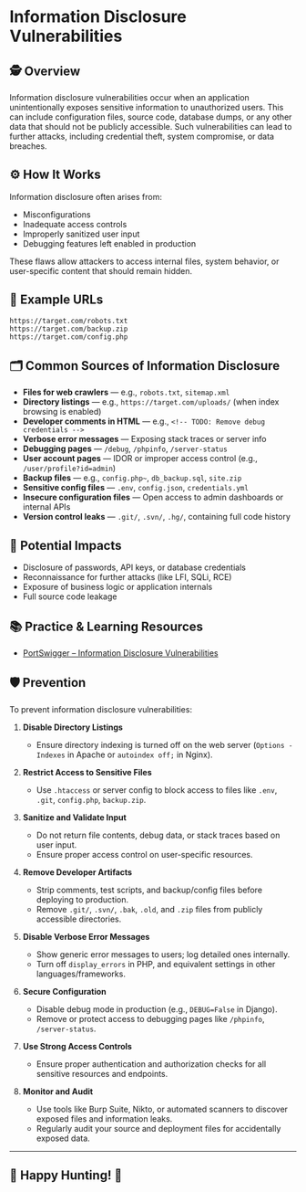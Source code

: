 # Information Disclosure Vulnerabilities

## 🕵️ Overview
Information disclosure vulnerabilities occur when an application unintentionally exposes sensitive information to unauthorized users. This can include configuration files, source code, database dumps, or any other data that should not be publicly accessible. Such vulnerabilities can lead to further attacks, including credential theft, system compromise, or data breaches.

## ⚙️ How It Works
Information disclosure often arises from:
- Misconfigurations
- Inadequate access controls
- Improperly sanitized user input
- Debugging features left enabled in production

These flaws allow attackers to access internal files, system behavior, or user-specific content that should remain hidden.

## 🧪 Example URLs
```
https://target.com/robots.txt
https://target.com/backup.zip
https://target.com/config.php
```

## 🗂️ Common Sources of Information Disclosure

- **Files for web crawlers** — e.g., `robots.txt`, `sitemap.xml`
- **Directory listings** — e.g., `https://target.com/uploads/` (when index browsing is enabled)
- **Developer comments in HTML** — e.g., `<!-- TODO: Remove debug credentials -->`
- **Verbose error messages** — Exposing stack traces or server info
- **Debugging pages** — `/debug`, `/phpinfo`, `/server-status`
- **User account pages** — IDOR or improper access control (e.g., `/user/profile?id=admin`)
- **Backup files** — e.g., `config.php~`, `db_backup.sql`, `site.zip`
- **Sensitive config files** — `.env`, `config.json`, `credentials.yml`
- **Insecure configuration files** — Open access to admin dashboards or internal APIs
- **Version control leaks** — `.git/`, `.svn/`, `.hg/`, containing full code history

## 🔐 Potential Impacts
- Disclosure of passwords, API keys, or database credentials
- Reconnaissance for further attacks (like LFI, SQLi, RCE)
- Exposure of business logic or application internals
- Full source code leakage

## 📚 Practice & Learning Resources
- [PortSwigger – Information Disclosure Vulnerabilities](https://portswigger.net/web-security/information-disclosure)

## 🛡️ Prevention

To prevent information disclosure vulnerabilities:

1. **Disable Directory Listings**
   - Ensure directory indexing is turned off on the web server (`Options -Indexes` in Apache or `autoindex off;` in Nginx).

2. **Restrict Access to Sensitive Files**
   - Use `.htaccess` or server config to block access to files like `.env`, `.git`, `config.php`, `backup.zip`.

3. **Sanitize and Validate Input**
   - Do not return file contents, debug data, or stack traces based on user input.
   - Ensure proper access control on user-specific resources.

4. **Remove Developer Artifacts**
   - Strip comments, test scripts, and backup/config files before deploying to production.
   - Remove `.git/`, `.svn/`, `.bak`, `.old`, and `.zip` files from publicly accessible directories.

5. **Disable Verbose Error Messages**
   - Show generic error messages to users; log detailed ones internally.
   - Turn off `display_errors` in PHP, and equivalent settings in other languages/frameworks.

6. **Secure Configuration**
   - Disable debug mode in production (e.g., `DEBUG=False` in Django).
   - Remove or protect access to debugging pages like `/phpinfo`, `/server-status`.

7. **Use Strong Access Controls**
   - Ensure proper authentication and authorization checks for all sensitive resources and endpoints.

8. **Monitor and Audit**
   - Use tools like Burp Suite, Nikto, or automated scanners to discover exposed files and information leaks.
   - Regularly audit your source and deployment files for accidentally exposed data.

---

## 🎯 Happy Hunting! 👾

